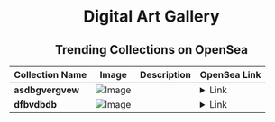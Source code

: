 <div align="center">

# Digital Art Gallery

## Trending Collections on OpenSea

| Collection Name                       | Image                                                                                     | Description                       | OpenSea Link                                                                                          |
|---------------------------------------|-------------------------------------------------------------------------------------------|-----------------------------------|--------------------------------------------------------------------------------------------------------|
| **asdbgvergvew** | ![Image](https://i.seadn.io/s/raw/files/c9d2830ca3254ebc7974eb8d9d508ab2.jpg?w=500&auto=format?w=200&auto=format) |  | <details><summary>Link</summary>[asdbgvergvew](https://opensea.io/collection/asdbgvergvew)</details> |
| **dfbvdbdb** | ![Image](https://i.seadn.io/s/raw/files/33acc81acbf4e5821ece9704ddb9deb9.jpg?w=500&auto=format?w=200&auto=format) |  | <details><summary>Link</summary>[dfbvdbdb](https://opensea.io/collection/dfbvdbdb)</details> |

</div>